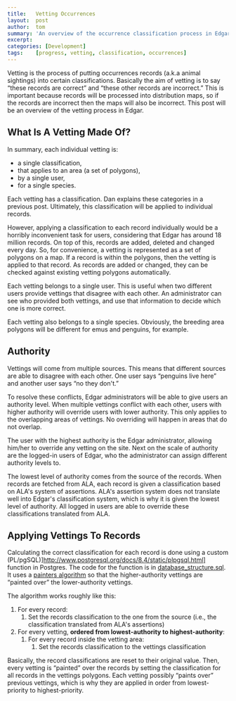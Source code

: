 ```yaml
---
title:   Vetting Occurrences
layout:  post
author:  tom
summary: 'An overview of the occurrence classification process in Edgar.'
excerpt: 
categories: [Development]
tags:    [progress, vetting, classification, occurrences]
---
```


Vetting is the process of putting occurrences records (a.k.a animal sightings) into certain classifications. Basically the aim of vetting is to say &ldquo;these records are correct&rdquo; and &ldquo;these other records are incorrect.&rdquo; This is important because records will be processed into distribution maps, so if the records are incorrect then the maps will also be incorrect. This post will be an overview of the vetting process in Edgar.

## What Is A Vetting Made Of?

In summary, each individual vetting is:

 - a single classification,
 - that applies to an area (a set of polygons),
 - by a single user,
 - for a single species.

Each vetting has a classification. Dan explains these categories in a previous post. Ultimately, this classification will be applied to individual records.

However, applying a classification to each record individually would be a horribly inconvenient task for users, considering that Edgar has around 18 million records. On top of this, records are added, deleted and changed every day. So, for convenience, a vetting is represented as a set of polygons on a map. If a record is within the polygons, then the vetting is applied to that record. As records are added or changed, they can be checked against existing vetting polygons automatically.

Each vetting belongs to a single user. This is useful when two different users provide vettings that disagree with each other. An administrator can see who provided both vettings, and use that information to decide which one is more correct.

Each vetting also belongs to a single species. Obviously, the breeding area polygons will be different for emus and penguins, for example.

## Authority

Vettings will come from multiple sources. This means that different sources are able to disagree with each other. One user says &ldquo;penguins live here&rdquo; and another user says &ldquo;no they don't.&rdquo;

To resolve these conflicts, Edgar administrators will be able to give users an authority level. When multiple vettings conflict with each other, users with higher authority will override users with lower authority. This only applies to the overlapping areas of vettings. No overriding will happen in areas that do not overlap.

The user with the highest authority is the Edgar administrator, allowing him/her to override any vetting on the site. Next on the scale of authority are the logged-in users of Edgar, who the administrator can assign different authority levels to.

The lowest level of authority comes from the source of the records. When records are fetched from ALA, each record is given a classification based on ALA's system of assertions. ALA's assertion system does not translate well into Edgar's classification system, which is why it is given the lowest level of authority. All logged in users are able to override these classifications translated from ALA.

## Applying Vettings To Records

Calculating the correct classification for each record is done using a custom (PL/pgSQL)]http://www.postgresql.org/docs/8.4/static/plpgsql.html] function in Postgres. The code for the function is in [database_structure.sql](https://github.com/jcu-eresearch/Edgar/blob/master/database_structure.sql). It uses a [painters algorithm](http://en.wikipedia.org/wiki/Painter's_algorithm) so that the higher-authority vettings are &ldquo;painted over&rdquo; the lower-authority vettings.

The algorithm works roughly like this:

1. For every record:
    1. Set the records classification to the one from the source (i.e., the classification translated from ALA's assertions)
2. For every vetting, <strong>ordered from lowest-authority to highest-authority</strong>:
    1. For every record inside the vetting area:
        1. Set the records classification to the vettings classification

Basically, the record classifications are reset to their original value. Then, every vetting is &ldquo;painted&rdquo; over the records by setting the classification for all records in the vettings polygons. Each vetting possibly &ldquo;paints over&rdquo; previous vettings, which is why they are applied in order from lowest-priority to highest-priority.